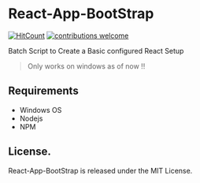 # React-App-BootStrap
[![HitCount](http://hits.dwyl.com/vasu2912/vasu2912/React-App-BootStrap.svg)](http://hits.dwyl.com/vasu2912/vasu2912/React-App-BootStrap) [![contributions welcome](https://img.shields.io/badge/contributions-welcome-brightgreen.svg?style=flat)](https://github.com/dwyl/esta/issues)

Batch Script to Create a Basic configured React Setup

> Only works on windows as of now !!


## Requirements
- Windows OS
- Nodejs
- NPM

 ## License.
 React-App-BootStrap is released under the MIT License.
